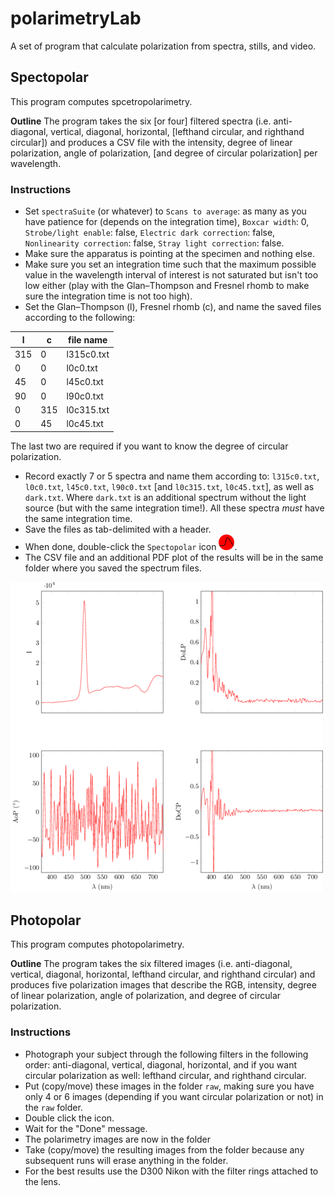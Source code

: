 # polarimetryLab

A set of program that calculate polarization from spectra, stills, and video.

## Spectopolar
This program computes spcetropolarimetry.

**Outline** The program takes the six [or four] filtered spectra (i.e. anti-diagonal, vertical, diagonal, horizontal, [lefthand circular, and righthand circular]) and produces a CSV file with the intensity, degree of linear polarization, angle of polarization, [and degree of circular polarization] per wavelength.

### Instructions
* Set `spectraSuite` (or whatever) to `Scans to average`: as many as you have patience for (depends on the integration time), `Boxcar width`: 0, `Strobe/light enable`: false, `Electric dark correction`: false, `Nonlinearity correction`: false, `Stray light correction`: false.
* Make sure the apparatus is pointing at the specimen and nothing else.
* Make sure you set an integration time such that the maximum possible value in the wavelength interval of interest is not saturated but isn't too low either (play with the Glan–Thompson and Fresnel rhomb to make sure the integration time is not too high). 
* Set the Glan–Thompson (l), Fresnel rhomb (c), and name the saved files according to the following:

l|c|file name
---|---|---
315|0| l315c0.txt
0|0| l0c0.txt
45|0| l45c0.txt
90|0| l90c0.txt
0|315| l0c315.txt
0|45| l0c45.txt

The last two are required if you want to know the degree of circular polarization.
* Record exactly 7 or 5 spectra and name them according to: `l315c0.txt`, `l0c0.txt`, `l45c0.txt`, `l90c0.txt` [and `l0c315.txt`, `l0c45.txt`], as well as `dark.txt`. Where `dark.txt` is an additional spectrum without the light source (but with the same integration time!). All these spectra *must* have the same integration time.
* Save the files as tab-delimited with a header.
* When done, double-click the `Spectopolar` icon <img src="src/icon.png" width="25" height="25">.
* The CSV file and an additional PDF plot of the results will be in the same folder where you saved the spectrum files.

![](src/example.png)

## Photopolar
This program computes photopolarimetry.

**Outline** The program takes the six filtered images (i.e. anti-diagonal, vertical, diagonal, horizontal, lefthand circular, and righthand circular) and produces five polarization images that describe the RGB, intensity, degree of linear polarization, angle of polarization, and degree of circular polarization. 

### Instructions
* Photograph your subject through the following filters in the following order: anti-diagonal, vertical, diagonal, horizontal, and if you want circular polarization as well: lefthand circular, and righthand circular. 
* Put (copy/move) these images in the folder `raw`, making sure you have only 4 or 6 images (depending if you want circular polarization or not) in the `raw` folder.
* Double click the icon.
* Wait for the "Done" message.
* The polarimetry images are now in the folder 
* Take (copy/move) the resulting images from the folder because any subsequent runs will erase anything in the folder.  
* For the best results use the D300 Nikon with the filter rings attached to the lens. 

